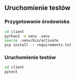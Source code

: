 ## Uruchomienie testów

### Przygotowanie środowiska

```bash
cd client
python3 -m venv .venv
source .venv/bin/activate
pip install -r requirements.txt
```

### Uruchomienie testów

```bash
cd client
pytest
```
